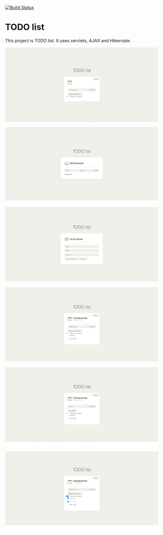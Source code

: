[![Build Status](https://app.travis-ci.com/OlegKolchin/job4j_todo.svg?branch=master)](https://app.travis-ci.com/OlegKolchin/job4j_todo)

TODO list
=============

This project is TODO list. It uses servlets, AJAX and Hibernate.

![ScreenShot](images/1.png)

![ScreenShot](images/2.png)

![ScreenShot](images/3.png)

![ScreenShot](images/4.png)

![ScreenShot](images/5.png)

![ScreenShot](images/6.png)

